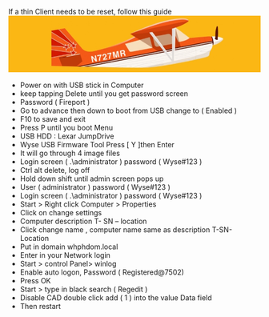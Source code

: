 If a thin Client needs to be reset, follow this guide
![Look it’s a Plane!](thin.jpeg)
*	Power on with USB stick in Computer
*  	keep tapping Delete until you get password screen
*	Password ( Fireport )
*	Go to advance then down to boot from USB change to ( Enabled )
*	F10 to save and exit
*	Press P until you  boot Menu
*	USB HDD : Lexar JumpDrive
*	Wyse USB Firmware Tool Press  [ Y ]then Enter
*	It will go through 4 image files
*	Login screen ( .\administrator )  password ( Wyse#123 ) 
*	Ctrl alt delete, log off 
*	Hold down shift until admin screen pops up
*	User ( administrator  ) password ( Wyse#123 )
*	Login screen ( .\administrator )  password ( Wyse#123 ) 
*	Start > Right click Computer > Properties 
*	Click on change settings
*	Computer description T- SN – location
*	Click change name , computer name same as description T-SN-Location
*	Put in domain whphdom.local
*	Enter in your Network login
*	Start > control Panel> winlog 
*	Enable auto logon, Password ( Registered@7502) 
*	Press OK
*	Start > type in black search ( Regedit )  
*	Disable CAD double click add ( 1 ) into the value Data field 
*	Then restart 



